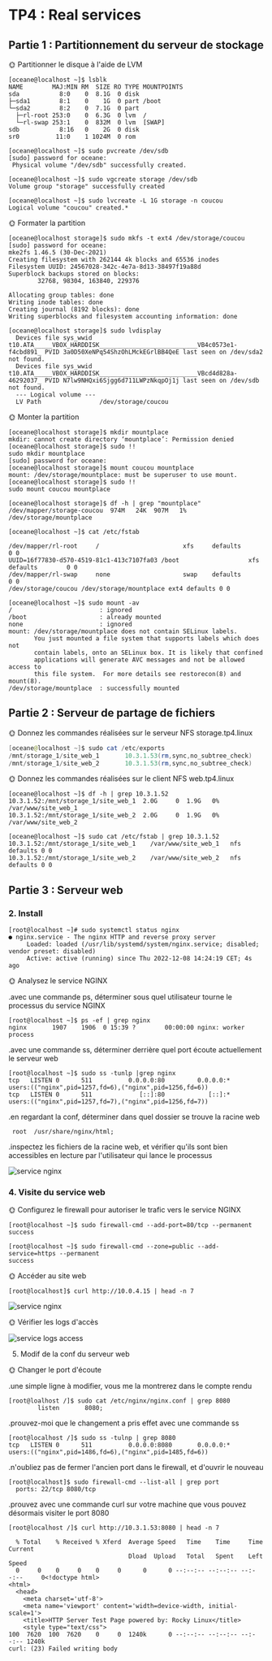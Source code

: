 # TP4 : Real services
## Partie 1 : Partitionnement du serveur de stockage
🌞 Partitionner le disque à l'aide de LVM
```
[oceane@localhost ~]$ lsblk
NAME        MAJ:MIN RM  SIZE RO TYPE MOUNTPOINTS
sda           8:0    0  8.1G  0 disk
├─sda1        8:1    0    1G  0 part /boot
└─sda2        8:2    0  7.1G  0 part
  ├─rl-root 253:0    0  6.3G  0 lvm  /
  └─rl-swap 253:1    0  832M  0 lvm  [SWAP]
sdb           8:16   0    2G  0 disk
sr0          11:0    1 1024M  0 rom
```
```
[oceane@localhost ~]$ sudo pvcreate /dev/sdb
[sudo] password for oceane:
 Physical volume "/dev/sdb" successfully created.
```
```
[oceane@localhost ~]$ sudo vgcreate storage /dev/sdb
Volume group "storage" successfully created
```
```
[oceane@localhost ~]$ sudo lvcreate -L 1G storage -n coucou
Logical volume "coucou" created.*
   ```

   🌞 Formater la partition
```
[oceane@localhost storage]$ sudo mkfs -t ext4 /dev/storage/coucou
[sudo] password for oceane:
mke2fs 1.46.5 (30-Dec-2021)
Creating filesystem with 262144 4k blocks and 65536 inodes
Filesystem UUID: 24567028-342c-4e7a-8d13-38497f19a88d
Superblock backups stored on blocks:
        32768, 98304, 163840, 229376

Allocating group tables: done
Writing inode tables: done
Creating journal (8192 blocks): done
Writing superblocks and filesystem accounting information: done
```
```
[oceane@localhost storage]$ sudo lvdisplay
  Devices file sys_wwid t10.ATA_____VBOX_HARDDISK___________________________VB4c0573e1-f4cbd891_ PVID 3a0D50XeNPq54ShzOhLMckEGrlBB4QeE last seen on /dev/sda2 not found.
  Devices file sys_wwid t10.ATA_____VBOX_HARDDISK___________________________VBcd4d828a-46292037_ PVID N7lw9NHQxi6Sjgg6d711LWPzNkqpOj1j last seen on /dev/sdb not found.
  --- Logical volume ---
  LV Path                /dev/storage/coucou
  ```
  🌞 Monter la partition
``` 
[oceane@localhost storage]$ mkdir mountplace
mkdir: cannot create directory ‘mountplace’: Permission denied
[oceane@localhost storage]$ sudo !!
sudo mkdir mountplace
[sudo] password for oceane:
[oceane@localhost storage]$ mount coucou mountplace
mount: /dev/storage/mountplace: must be superuser to use mount.
[oceane@localhost storage]$ sudo !!
sudo mount coucou mountplace
```
```
[oceane@localhost storage]$ df -h | grep "mountplace"
/dev/mapper/storage-coucou  974M   24K  907M   1% /dev/storage/mountplace
```
```
[oceane@localhost ~]$ cat /etc/fstab

/dev/mapper/rl-root     /                       xfs     defaults        0 0
UUID=16f77830-d570-4519-81c1-413c7107fa03 /boot                   xfs     defaults        0 0
/dev/mapper/rl-swap     none                    swap    defaults        0 0
/dev/storage/coucou /dev/storage/mountplace ext4 defaults 0 0
```
```
[oceane@localhost ~]$ sudo mount -av
/                        : ignored
/boot                    : already mounted
none                     : ignored
mount: /dev/storage/mountplace does not contain SELinux labels.
       You just mounted a file system that supports labels which does not
       contain labels, onto an SELinux box. It is likely that confined
       applications will generate AVC messages and not be allowed access to
       this file system.  For more details see restorecon(8) and mount(8).
/dev/storage/mountplace  : successfully mounted
```
## Partie 2 : Serveur de partage de fichiers

🌞 Donnez les commandes réalisées sur le serveur NFS storage.tp4.linux

```powershell
[oceane@localhost ~]$ sudo cat /etc/exports
/mnt/storage_1/site_web_1       10.3.1.53(rm,sync,no_subtree_check)
/mnt/storage_1/site_web_2       10.3.1.53(rm,sync,no_subtree_check)

```

🌞 Donnez les commandes réalisées sur le client NFS web.tp4.linux
```
[oceane@localhost ~]$ df -h | grep 10.3.1.52
10.3.1.52:/mnt/storage_1/site_web_1  2.0G     0  1.9G   0% /var/www/site_web_1
10.3.1.52:/mnt/storage_1/site_web_2  2.0G     0  1.9G   0% /var/www/site_web_2
```
```
[oceane@localhost ~]$ sudo cat /etc/fstab | grep 10.3.1.52
10.3.1.52:/mnt/storage_1/site_web_1    /var/www/site_web_1   nfs defaults 0 0
10.3.1.52:/mnt/storage_1/site_web_2    /var/www/site_web_2   nfs defaults 0 0
```

 
## Partie 3 : Serveur web

### 2. Install
```
[root@localhost ~]# sudo systemctl status nginx
● nginx.service - The nginx HTTP and reverse proxy server
     Loaded: loaded (/usr/lib/systemd/system/nginx.service; disabled; vendor preset: disabled)
     Active: active (running) since Thu 2022-12-08 14:24:19 CET; 4s ago
```


🌞 Analysez le service NGINX

.avec une commande ps, déterminer sous quel utilisateur tourne le processus du service NGINX
```
[root@localhost ~]$ ps -ef | grep nginx
nginx       1907    1906  0 15:39 ?        00:00:00 nginx: worker process
```

.avec une commande ss, déterminer derrière quel port écoute actuellement le serveur web
```
[root@localhost ~]$ sudo ss -tunlp |grep nginx
tcp   LISTEN 0      511          0.0.0.0:80         0.0.0.0:*    users:(("nginx",pid=1257,fd=6),("nginx",pid=1256,fd=6))
tcp   LISTEN 0      511             [::]:80            [::]:*    users:(("nginx",pid=1257,fd=7),("nginx",pid=1256,fd=7))

````

.en regardant la conf, déterminer dans quel dossier se trouve la racine web
```
 root  /usr/share/nginx/html;
````
.inspectez les fichiers de la racine web, et vérifier qu'ils sont bien accessibles en lecture par l'utilisateur qui lance le processus

![service nginx](image/service_nginx.png)

### 4. Visite du service web

🌞 Configurez le firewall pour autoriser le trafic vers le service NGINX
```
[root@localhost ~]$ sudo firewall-cmd --add-port=80/tcp --permanent
success

[root@localhost ~]$ sudo firewall-cmd --zone=public --add-service=https --permanent
success
```


🌞 Accéder au site web
```
[root@localhost]$ curl http://10.0.4.15 | head -n 7
```
![service nginx](image/site_web.png)

🌞 Vérifier les logs d'accès

![service logs access](image/logs_access.png)


5. Modif de la conf du serveur web

🌞 Changer le port d'écoute

.une simple ligne à modifier, vous me la montrerez dans le compte rendu

```
[root@loalhost /]$ sudo cat /etc/nginx/nginx.conf | grep 8080
        listen       8080;
```
.prouvez-moi que le changement a pris effet avec une commande ss
```
[root@localhost /]$ sudo ss -tulnp | grep 8080
tcp   LISTEN 0      511          0.0.0.0:8080       0.0.0.0:*    users:(("nginx",pid=1486,fd=6),("nginx",pid=1485,fd=6))
```
.n'oubliez pas de fermer l'ancien port dans le firewall, et d'ouvrir le nouveau

```
[root@localhost]$ sudo firewall-cmd --list-all | grep port
  ports: 22/tcp 8080/tcp
```
 
.prouvez avec une commande curl sur votre machine que vous pouvez désormais visiter le port 8080
```
[root@localhost /]$ curl http://10.3.1.53:8080 | head -n 7

  % Total    % Received % Xferd  Average Speed   Time    Time     Time  Current
                                 Dload  Upload   Total   Spent    Left  Speed
  0     0    0     0    0     0      0      0 --:--:-- --:--:-- --:--:--     0<!doctype html>
<html>
  <head>
    <meta charset='utf-8'>
    <meta name='viewport' content='width=device-width, initial-scale=1'>
    <title>HTTP Server Test Page powered by: Rocky Linux</title>
    <style type="text/css">
100  7620  100  7620    0     0  1240k      0 --:--:-- --:--:-- --:--:-- 1240k
curl: (23) Failed writing body
```